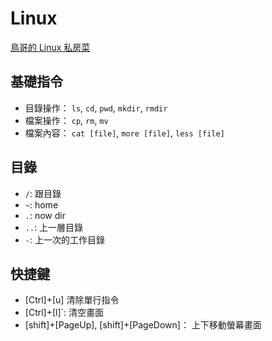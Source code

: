# Linux

[鳥哥的 Linux 私房菜](http://linux.vbird.org/)

## 基礎指令

* 目錄操作： `ls`, `cd`, `pwd`, `mkdir`, `rmdir`
* 檔案操作： `cp`, `rm`, `mv`
* 檔案內容： `cat [file]`, `more [file]`, `less [file]`

## 目錄

* `/`: 跟目錄
* `~`: home
* `.`: now dir
* `..`: 上一層目錄
* `-`: 上一次的工作目錄

## 快捷鍵

* \[Ctrl\]+\[u\] 清除單行指令
* \[Ctrl\]+\[l\]\`: 清空畫面
* \[shift\]+\[PageUp\], \[shift\]+\[PageDown\]： 上下移動螢幕畫面

